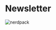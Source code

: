 # Newsletter
![nerdpack](https://user-images.githubusercontent.com/98729515/151977568-4fb1c2a0-6035-45f2-bdec-66cce2be2a00.png)
